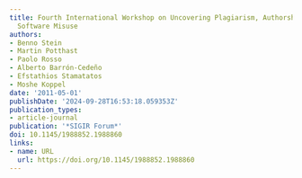 ```yaml
---
title: Fourth International Workshop on Uncovering Plagiarism, Authorship, and Social
  Software Misuse
authors:
- Benno Stein
- Martin Potthast
- Paolo Rosso
- Alberto Barrón-Cedeño
- Efstathios Stamatatos
- Moshe Koppel
date: '2011-05-01'
publishDate: '2024-09-28T16:53:18.059353Z'
publication_types:
- article-journal
publication: '*SIGIR Forum*'
doi: 10.1145/1988852.1988860
links:
- name: URL
  url: https://doi.org/10.1145/1988852.1988860
---
```

